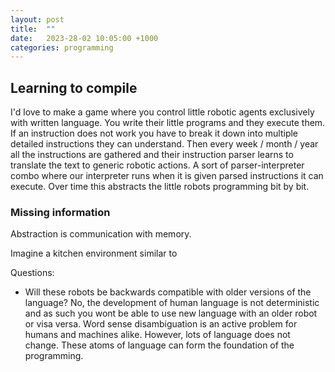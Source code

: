```yaml
---
layout: post
title:  ""
date:   2023-28-02 10:05:00 +1000
categories: programming
---
```


## Learning to compile

I'd love to make a game where you control little robotic agents exclusively with written language.
You write their little programs and they execute them. If an instruction does not work
you have to break it down into multiple detailed instructions they can understand. 
Then every week / month / year all the instructions are gathered and their instruction parser
learns to translate the text to generic robotic actions. A sort of parser-interpreter combo where
our interpreter runs when it is given parsed instructions it can execute. Over time this abstracts 
the little robots programming bit by bit. 

### Missing information
Abstraction is communication with memory. 

Imagine a kitchen environment similar to 

Questions:
* Will these robots be backwards compatible with older versions of the language?
No, the development of human language is not deterministic and as such you wont be able
to use new language with an older robot or visa versa. Word sense disambiguation is an active
problem for humans and machines alike. However, lots of language does not
change. These atoms of language can form the foundation of the programming. 
